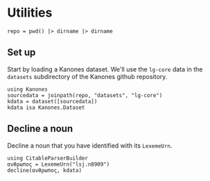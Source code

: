 # Utilities

```@setup utils
repo = pwd() |> dirname |> dirname
```


## Set up

Start by loading a Kanones dataset.  We'll use the `lg-core` data in the `datasets` subdirectory of the Kanones github repository.

```@example utils
using Kanones
sourcedata = joinpath(repo, "datasets", "lg-core")
kdata = dataset([sourcedata])
kdata isa Kanones.Dataset
```

## Decline a noun

Decline a noun that you have identified with its `LexemeUrn`.

```@example utils
using CitableParserBuilder
ανθρωπος = LexemeUrn("lsj.n8909")
decline(ανθρωπος, kdata)
```

